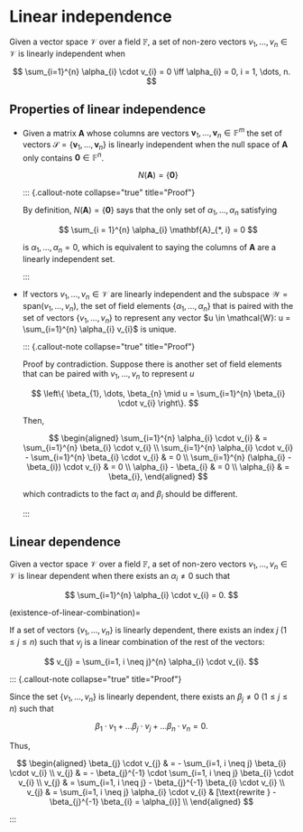 # Linear independence

Given a vector space $\mathcal{V}$ over a field $\mathbb{F}$, 
a set of non-zero vectors $v_{1}, \dots, v_{n} \in \mathcal{V}$ is linearly independent when

$$
\sum_{i=1}^{n} \alpha_{i} \cdot v_{i} = 0 \iff \alpha_{i} = 0, i = 1, \dots, n.
$$

## Properties of linear independence 

- Given a matrix $\mathbf{A}$ whose columns are vectors $\mathbf{v}_{1}, \dots, \mathbf{v}_{n} \in \mathbb{F}^{m}$
    the set of vectors $\mathcal{S} = \{ \mathbf{v}_{1}, \dots, \mathbf{v}_{n} \}$  is linearly independent when the null space of $\mathbf{A}$ only contains $\mathbf{0} \in \mathbb{F}^{n}$.

    $$ 
    N (\mathbf{A}) = \left\{
        \mathbf{0}
    \right\}
    $$

  ::: {.callout-note collapse="true" title="Proof"}

    By definition, $N (\mathbf{A}) = \{ \mathbf{0} \}$ says that the only set of $\alpha_{1}, \dots, \alpha_{n}$ satisfying 

    $$
    \sum_{i = 1}^{n} \alpha_{i} \mathbf{A}_{*, i} = 0
    $$

    is $\alpha_{1}, \dots, \alpha_{n} = 0$, which is equivalent to saying the columns of $\mathbf{A}$ are a linearly independent set.

  :::

- If vectors $v_{1}, \dots, v_{n} \in \mathcal{V}$ are linearly independent and the subspace $\mathcal{W} = \text{span} (v_{1}, \dots, v_{n})$, 
    the set of field elements $\{ \alpha_{1}, \dots, \alpha_{n} \}$ that is paired with the set of vectors $\{ v_{1}, \dots, v_{n} \}$ to represent any vector $u \in \mathcal{W}: u = \sum_{i=1}^{n} \alpha_{i} v_{i}$ is unique.

  ::: {.callout-note collapse="true" title="Proof"}
    
    Proof by contradiction. 
    Suppose there is another set of field elements that can be paired with $v_{1}, \dots, v_{n}$ to represent $u$
    
    $$
    \left\{
        \beta_{1}, \dots, \beta_{n} \mid u = \sum_{i=1}^{n} \beta_{i} \cdot v_{i}
    \right\}.
    $$
    
    Then,
    
    $$
    \begin{aligned}
    \sum_{i=1}^{n} \alpha_{i} \cdot v_{i}
    & = \sum_{i=1}^{n} \beta_{i} \cdot v_{i}
    \\
    \sum_{i=1}^{n} \alpha_{i} \cdot v_{i} - \sum_{i=1}^{n} \beta_{i} \cdot v_{i}
    & = 0
    \\
    \sum_{i=1}^{n} (\alpha_{i} - \beta_{i}) \cdot v_{i}
    & = 0
    \\
    \alpha_{i} - \beta_{i}
    & = 0
    \\
    \alpha_{i} 
    & = \beta_{i},
    \end{aligned}
    $$
    
    which contradicts to the fact $\alpha_{i}$ and  $\beta_{i}$ should be different.

  :::

## Linear dependence 

Given a vector space $\mathcal{V}$ over a field $\mathbb{F}$, 
a set of non-zero vectors $v_{1}, \dots, v_{n} \in \mathcal{V}$ is linear dependent when there exists an $\alpha_{i} \neq 0$ such that 

$$
\sum_{i=1}^{n} \alpha_{i} \cdot v_{i} = 0.
$$

(existence-of-linear-combination)=

If a set of vectors $\{ v_{1}, \dots, v_{n} \}$ is linearly dependent, there exists an index $j$ $(1 \leq j \leq n)$ such that $v_{j}$ is a linear combination of the rest of the vectors:

$$
v_{j} = \sum_{i=1, i \neq j}^{n} \alpha_{i} \cdot v_{i}.
$$

::: {.callout-note collapse="true" title="Proof"}

Since the set $\{ v_{1}, \dots, v_{n} \}$ is linearly dependent, there exists an $\beta_{j} \neq 0$ $(1 \leq j \leq n)$ such that 

$$
\beta_{1} \cdot v_{1} + \dots \beta_{j} \cdot v_{j} + \dots \beta_{n} \cdot v_{n} = 0.
$$

Thus, 

$$
\begin{aligned}
\beta_{j} \cdot v_{j} 
& = - \sum_{i=1, i \neq j} \beta_{i} \cdot v_{i} 
\\
v_{j} 
& = - \beta_{j}^{-1} \cdot \sum_{i=1, i \neq j} \beta_{i} \cdot v_{i} 
\\
v_{j} 
& = \sum_{i=1, i \neq j} - \beta_{j}^{-1} \beta_{i} \cdot v_{i} 
\\
v_{j} 
& = \sum_{i=1, i \neq j} \alpha_{i} \cdot v_{i} 
& [\text{rewrite } - \beta_{j}^{-1} \beta_{i} = \alpha_{i}]
\\
\end{aligned}
$$

:::
